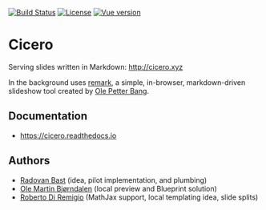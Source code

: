 [![Build Status](https://travis-ci.org/bast/cicero.svg?branch=master)](https://travis-ci.org/bast/cicero/builds)
[![License](https://img.shields.io/badge/license-%20LGPLv2.1-blue.svg)](LICENSE)
[![Vue version](https://img.shields.io/badge/vue-2.5.16-green.svg)](https://vuejs.org)


# Cicero

Serving slides written in Markdown: http://cicero.xyz

In the background uses [remark](https://github.com/gnab/remark),
a simple, in-browser, markdown-driven slideshow tool
created by [Ole Petter Bang](https://github.com/gnab).


## Documentation

- https://cicero.readthedocs.io


## Authors

- [Radovan Bast](http://bast.fr) (idea, pilot implementation, and plumbing)
- [Ole Martin Bjørndalen](https://github.com/olemb) (local preview and Blueprint solution)
- [Roberto Di Remigio](http://totaltrash.xyz) (MathJax support, local templating idea, slide splits)
